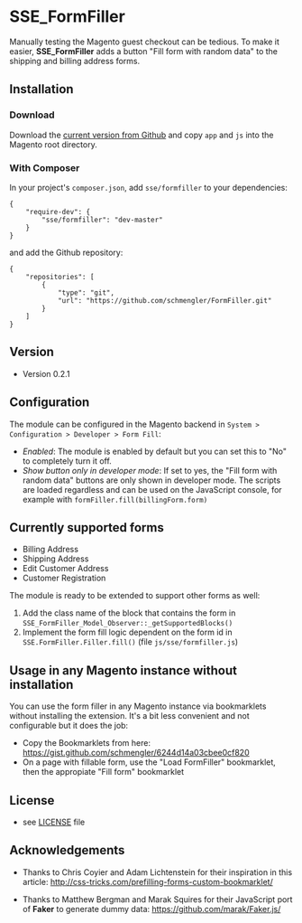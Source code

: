 SSE_FormFiller
======
Manually testing the Magento guest checkout can be tedious. To make it easier, **SSE_FormFiller** adds a button "Fill form with random data" to the shipping and billing address forms.

## Installation

### Download ###

Download the [current version from Github](https://github.com/schmengler/FormFiller/archive/master.zip) and copy `app` and `js` into the Magento root directory.

### With Composer ###

In your project's `composer.json`, add `sse/formfiller` to your dependencies:

	{
		"require-dev": {
			"sse/formfiller": "dev-master"
		}
	}

and add the Github repository:

	{
		"repositories": [
			{
				"type": "git",
				"url": "https://github.com/schmengler/FormFiller.git"
			}
		]
	}

## Version 
* Version 0.2.1

## Configuration

The module can be configured in the Magento backend in `System > Configuration > Developer > Form Fill`:

* *Enabled*: The module is enabled by default but you can set this to "No" to completely turn it off.
* *Show button only in developer mode*: If set to yes, the "Fill form with random data" buttons are only shown in developer mode. The scripts are loaded regardless and can be used on the JavaScript console, for example with `formFiller.fill(billingForm.form)`

## Currently supported forms

- Billing Address
- Shipping Address
- Edit Customer Address
- Customer Registration

The module is ready to be extended to support other forms as well:

1. Add the class name of the block that contains the form in `SSE_FormFiller_Model_Observer::_getSupportedBlocks()`
2. Implement the form fill logic dependent on the form id in `SSE.FormFiller.Filler.fill()` (file `js/sse/formfiller.js`)

## Usage in any Magento instance without installation

You can use the form filler in any Magento instance via bookmarklets without installing the extension. It's a bit less convenient and not configurable but it does the job:

* Copy the Bookmarklets from here: https://gist.github.com/schmengler/6244d14a03cbee0cf820
* On a page with fillable form, use the "Load FormFiller" bookmarklet, then the appropiate "Fill form" bookmarklet


## License 
* see [LICENSE](https://github.com/schmengler/blob/master/license.txt) file

## Acknowledgements
* Thanks to Chris Coyier and Adam Lichtenstein for their inspiration in this article: http://css-tricks.com/prefilling-forms-custom-bookmarklet/

* Thanks to Matthew Bergman and Marak Squires for their JavaScript port of **Faker** to generate dummy data: https://github.com/marak/Faker.js/
